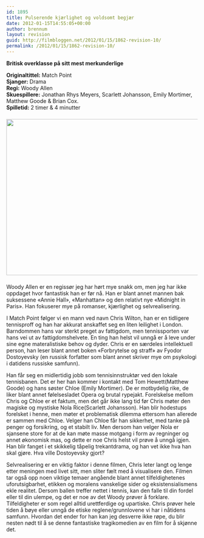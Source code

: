 ```yaml
---
id: 1895
title: Pulserende kjærlighet og voldsomt begjær
date: 2012-01-15T14:55:05+00:00
author: brennum
layout: revision
guid: http://filmbloggen.net/2012/01/15/1862-revision-10/
permalink: /2012/01/15/1862-revision-10/
---
```

**Britisk overklasse på sitt mest merkunderlige**

**Originaltittel:** Match Point  
**Sjanger:** Drama  
**Regi:** Woody Allen  
**Skuespillere:** Jonathan Rhys Meyers, Scarlett Johansson, Emily Mortimer, Matthew Goode & Brian Cox.  
**Spilletid:** 2 timer & 4 minutter

<img style="padding-right: 8px;padding-top: 8px;padding-bottom: 8px" src="http://images.allmoviephoto.com/2005_Match_Point/2005_match_point_023.jpg" alt="" width="618" height="410" /> 

Woody Allen er en regissør jeg har hørt mye snakk om, men jeg har ikke oppdaget hvor fantastisk han er før nå. Han er blant annet mannen bak suksessene &laquo;Annie Hall&raquo;, &laquo;Manhattan&raquo; og den relativt nye &laquo;Midnight in Paris&raquo;. Han fokuserer mye på romanser, kjærlighet og selvrealisering.

I Match Point følger vi en mann ved navn Chris Wilton, han er en tidligere tennisproff og han har akkurat anskaffet seg en liten leilighet i London. Barndommen hans var sterkt preget av fattigdom, men tennissporten var hans vei ut av fattigdomshelvete. En ting han helst vil unngå er å leve under sine egne materalistiske behov og dyder. Chris er en særdeles intellektuell person, han leser blant annet boken &laquo;Forbrytelse og straff&raquo; av Fyodor Dostoyevsky (en russisk forfatter som blant annet skriver mye om psykologi i datidens russiske samfunn).

Han får seg en midlertidig jobb som tennisinnstruktør ved den lokale tennisbanen. Det er her han kommer i kontakt med Tom Hewett(Matthew Goode) og hans søster Chloe (Emily Mortimer). De er motbydelig rike, de liker blant annet følelsesladet Opera og brutal rypejakt. Forelskelse mellom Chris og Chloe er et faktum, men det går ikke lang tid før Chris møter den magiske og mystiske Nola Rice(Scarlett Johansson). Han blir hodestups forelsket i henne, men møter et problematisk dilemma ettersom han allerede er sammen med Chloe. Velger han Chloe får han sikkerhet, med tanke på penger og forsikring, og et stabilt liv. Men dersom han velger Nola er sjansene store for at de kan møte masse motgang i form av regninger og annet økonomisk mas, og dette er noe Chris helst vil prøve å unngå igjen. Han blir fanget i et skikkelig tåpelig trekantdrama, og han vet ikke hva han skal gjøre. Hva ville Dostoyevsky gjort?

Selvrealisering er en viktig faktor i denne filmen, Chris leter langt og lenge etter meningen med livet sitt, men sliter fælt med å visualisere den. Filmen tar også opp noen viktige temaer angående blant annet tilfeldighetenes uforutsigbarhet, etikken og moralens vanskelige sider og eksistensialismens ekle realitet. Dersom ballen treffer nettet i tennis, kan den falle til din fordel eller til din ulempe, og det er noe av det Woody prøver å forklare. Tilfeldigheter er som regel alltid urettferdige og upartiske. Chris prøver hele tiden å bøye eller unngå de etiske reglene/grunnlovene vi har i nåtidens samfunn. Hvordan det ender for han kan jeg desverre ikke røpe, du blir nesten nødt til å se denne fantastiske tragikomedien av en film for å skjønne det.